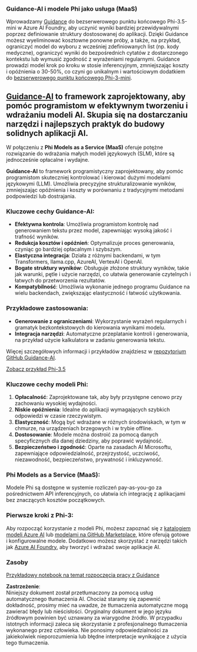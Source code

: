 ### Guidance-AI i modele Phi jako usługa (MaaS)
Wprowadzamy [Guidance](https://github.com/guidance-ai/guidance) do bezserwerowego punktu końcowego Phi-3.5-mini w Azure AI Foundry, aby uczynić wyniki bardziej przewidywalnymi poprzez definiowanie struktury dostosowanej do aplikacji. Dzięki Guidance możesz wyeliminować kosztowne ponowne próby, a także, na przykład, ograniczyć model do wyboru z wcześniej zdefiniowanych list (np. kody medyczne), ograniczyć wyniki do bezpośrednich cytatów z dostarczonego kontekstu lub wymusić zgodność z wyrażeniami regularnymi. Guidance prowadzi model krok po kroku w stosie inferencyjnym, zmniejszając koszty i opóźnienia o 30-50%, co czyni go unikalnym i wartościowym dodatkiem do [bezserwerowego punktu końcowego Phi-3-mini](https://aka.ms/try-phi3.5mini).

## [**Guidance-AI**](https://github.com/guidance-ai/guidance) to framework zaprojektowany, aby pomóc programistom w efektywnym tworzeniu i wdrażaniu modeli AI. Skupia się na dostarczaniu narzędzi i najlepszych praktyk do budowy solidnych aplikacji AI.

W połączeniu z **Phi Models as a Service (MaaS)** oferuje potężne rozwiązanie do wdrażania małych modeli językowych (SLM), które są jednocześnie opłacalne i wydajne.

**Guidance-AI** to framework programistyczny zaprojektowany, aby pomóc programistom skuteczniej kontrolować i kierować dużymi modelami językowymi (LLM). Umożliwia precyzyjne strukturalizowanie wyników, zmniejszając opóźnienia i koszty w porównaniu z tradycyjnymi metodami podpowiedzi lub dostrajania.

### Kluczowe cechy Guidance-AI:
- **Efektywna kontrola**: Umożliwia programistom kontrolę nad generowaniem tekstu przez model, zapewniając wysoką jakość i trafność wyników.
- **Redukcja kosztów i opóźnień**: Optymalizuje proces generowania, czyniąc go bardziej opłacalnym i szybszym.
- **Elastyczna integracja**: Działa z różnymi backendami, w tym Transformers, llama.cpp, AzureAI, VertexAI i OpenAI.
- **Bogate struktury wyników**: Obsługuje złożone struktury wyników, takie jak warunki, pętle i użycie narzędzi, co ułatwia generowanie czytelnych i łatwych do przetworzenia rezultatów.
- **Kompatybilność**: Umożliwia wykonanie jednego programu Guidance na wielu backendach, zwiększając elastyczność i łatwość użytkowania.

### Przykładowe zastosowania:
- **Generowanie z ograniczeniami**: Wykorzystanie wyrażeń regularnych i gramatyk bezkontekstowych do kierowania wynikami modelu.
- **Integracja narzędzi**: Automatyczne przeplatanie kontroli i generowania, na przykład użycie kalkulatora w zadaniu generowania tekstu.

Więcej szczegółowych informacji i przykładów znajdziesz w [repozytorium GitHub Guidance-AI](https://github.com/guidance-ai/guidance).

[Zobacz przykład Phi-3.5](../../../../../code/01.Introduce/guidance.ipynb)

### Kluczowe cechy modeli Phi:
1. **Opłacalność**: Zaprojektowane tak, aby były przystępne cenowo przy zachowaniu wysokiej wydajności.
2. **Niskie opóźnienia**: Idealne do aplikacji wymagających szybkich odpowiedzi w czasie rzeczywistym.
3. **Elastyczność**: Mogą być wdrażane w różnych środowiskach, w tym w chmurze, na urządzeniach brzegowych i w trybie offline.
4. **Dostosowanie**: Modele można dostroić za pomocą danych specyficznych dla danej dziedziny, aby poprawić wydajność.
5. **Bezpieczeństwo i zgodność**: Oparte na zasadach AI Microsoftu, zapewniające odpowiedzialność, przejrzystość, uczciwość, niezawodność, bezpieczeństwo, prywatność i inkluzywność.

### Phi Models as a Service (MaaS):
Modele Phi są dostępne w systemie rozliczeń pay-as-you-go za pośrednictwem API inferencyjnych, co ułatwia ich integrację z aplikacjami bez znaczących kosztów początkowych.

### Pierwsze kroki z Phi-3:
Aby rozpocząć korzystanie z modeli Phi, możesz zapoznać się z [katalogiem modeli Azure AI](https://ai.azure.com/explore/models) lub [modelami na GitHub Marketplace](https://github.com/marketplace/models), które oferują gotowe i konfigurowalne modele. Dodatkowo możesz skorzystać z narzędzi takich jak [Azure AI Foundry](https://ai.azure.com), aby tworzyć i wdrażać swoje aplikacje AI.

### Zasoby
[Przykładowy notebook na temat rozpoczęcia pracy z Guidance](../../../../../code/01.Introduce/guidance.ipynb)

**Zastrzeżenie**:  
Niniejszy dokument został przetłumaczony za pomocą usług automatycznego tłumaczenia AI. Chociaż staramy się zapewnić dokładność, prosimy mieć na uwadze, że tłumaczenia automatyczne mogą zawierać błędy lub nieścisłości. Oryginalny dokument w jego języku źródłowym powinien być uznawany za wiarygodne źródło. W przypadku istotnych informacji zaleca się skorzystanie z profesjonalnego tłumaczenia wykonanego przez człowieka. Nie ponosimy odpowiedzialności za jakiekolwiek nieporozumienia lub błędne interpretacje wynikające z użycia tego tłumaczenia.